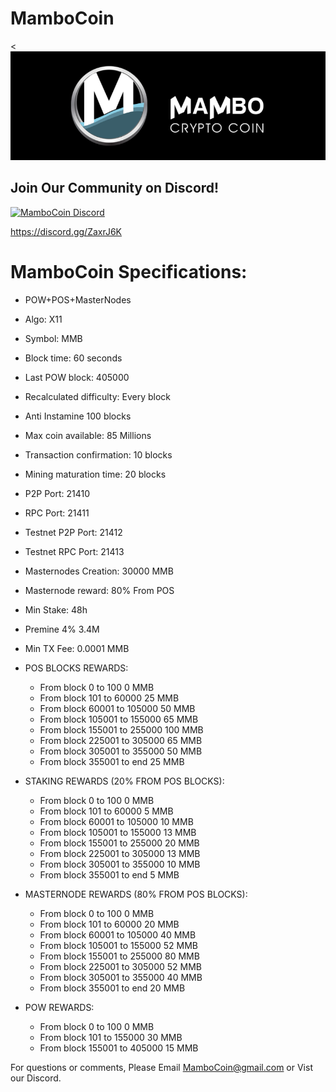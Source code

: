# MamboCoin

<
<a href="https://discord.gg/ZaxrJ6K"><img src="https://raw.githubusercontent.com/MMBcoin/MamboCoin/master/src/qt/res/images/splash.png" title="MMB" /></a>

## Join Our Community on Discord!<br>
<a href="https://discord.gg/ZaxrJ6K"><img src="https://i.imgur.com/ozcqH6a.png" title="MamboCoin Discord" /></a>

https://discord.gg/ZaxrJ6K

# MamboCoin Specifications:
- POW+POS+MasterNodes
- Algo: X11
- Symbol: MMB
- Block time: 60 seconds
- Last POW block: 405000
- Recalculated difficulty: Every block
- Anti Instamine 100 blocks
- Max coin available: 85 Millions
- Transaction confirmation: 10 blocks
- Mining maturation time: 20 blocks
- P2P Port: 21410
- RPC Port: 21411
- Testnet P2P Port: 21412
- Testnet RPC Port: 21413
- Masternodes Creation: 30000 MMB
- Masternode reward: 80% From POS
- Min Stake: 48h
- Premine 4% 3.4M
- Min TX Fee: 0.0001 MMB

- POS BLOCKS REWARDS:
    - From block 0	    to  100	    0 MMB
    - From block 101	to  60000	25 MMB
    - From block 60001	to  105000	50 MMB
    - From block 105001	to  155000	65 MMB
    - From block 155001	to  255000	100 MMB
    - From block 225001	to  305000	65 MMB
    - From block 305001	to  355000	50 MMB
    - From block 355001	to  end	    25 MMB

- STAKING REWARDS (20% FROM POS BLOCKS):
    - From block 0	    to  100	    0 MMB
    - From block 101	to  60000	5 MMB
    - From block 60001	to  105000	10 MMB
    - From block 105001	to  155000	13 MMB
    - From block 155001	to  255000	20 MMB
    - From block 225001	to  305000	13 MMB
    - From block 305001	to  355000	10 MMB
    - From block 355001	to  end	    5 MMB

- MASTERNODE REWARDS (80% FROM POS BLOCKS):
    - From block 0	     to 100	    0 MMB
    - From block 101	 to 60000	20 MMB
    - From block 60001	 to 105000	40 MMB
    - From block 105001	 to 155000	52 MMB
    - From block 155001	 to 255000	80 MMB
    - From block 225001	 to 305000	52 MMB
    - From block 305001	 to 355000	40 MMB
    - From block 355001	 to end	    20 MMB
   
- POW REWARDS:
    - From block 0      to	100	    0 MMB
    - From block 101 	to  155000	30 MMB
    - From block 155001	to  405000	15 MMB

For questions or comments, Please Email MamboCoin@gmail.com or Vist our Discord.
